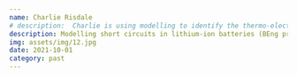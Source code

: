 ```yaml
---
name: Charlie Risdale
# description:  Charlie is using modelling to identify the thermo-electrochemical signature of a short circuit in a lithium-ion battery pack.  He is currently a third-year Eng Maths student at Bristol.
description: Modelling short circuits in lithium-ion batteries (BEng project)
img: assets/img/12.jpg
date: 2021-10-01
category: past
---
```

